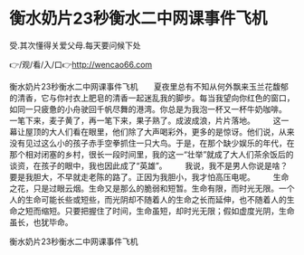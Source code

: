 # 衡水奶片23秒衡水二中网课事件飞机
受.其次懂得关爱父母.每天要问候下处

👉/观/看/入/口👉http://wencao66.com

衡水奶片23秒衡水二中网课事件飞机　　夏夜里总有不知从何外飘来玉兰花馥郁的清香，它与你衬衣上肥皂的清香一起迷乱我的脚步。每当我望向你红色的窗口，如同一只疲惫的小舟驶回千帆尽舞的港湾。你总是为我泡一杯又一杯牛奶咖啡。
	一笔下来，麦子黄了，再一笔下来，果子熟了。成波成浪，片片落地。
　　这一幕让屋顶的大人们看在眼里，他们除了大声喝彩外，更多的是惊讶。他们说，从来没有见过这么小的孩子赤手空拳抓住一只大鸟。于是，在那个缺少娱乐的年代，在那个相对闭塞的乡村，很长一段时间里，我的这一“壮举”就成了大人们茶余饭后的谈资，在孩子的眼中，我也因此成了“英雄”。
　　我说，我不是男人你说是啥？要是我胆大，不早就走老陈的路了。正因为我胆小，我才怕高压电呢。
　　生命之花，只是过眼云烟。生命又是那么的脆弱和短暂。生命有限，而时光无限。一个人的生命可能长些或短些，而光阴却不随着人的生命之长而延伸，也不随着人的生命之短而缩短。只要把握住了时间，生命虽短，却时光无限；假如虚度光阴，生命虽长，也犹毕命。

衡水奶片23秒衡水二中网课事件飞机
